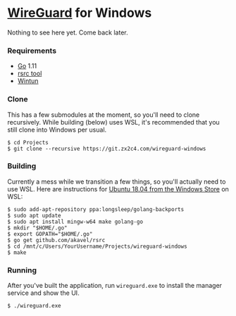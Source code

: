 # [WireGuard](https://www.wireguard.com/) for Windows

Nothing to see here yet. Come back later.

### Requirements

  - [Go](https://www.golang.org) 1.11
  - [rsrc tool](https://github.com/akavel/rsrc)
  - [Wintun](https://git.zx2c4.com/wintun)


### Clone

This has a few submodules at the moment, so you'll need to clone recursively. While building (below) uses WSL, it's recommended that you still clone into Windows per usual.

```
$ cd Projects
$ git clone --recursive https://git.zx2c4.com/wireguard-windows
```

### Building

Currently a mess while we transition a few things, so you'll actually need to use WSL. Here are instructions for [Ubuntu 18.04 from the Windows Store](https://www.microsoft.com/en-us/p/ubuntu-1804-lts/9n9tngvndl3q) on WSL:

```
$ sudo add-apt-repository ppa:longsleep/golang-backports
$ sudo apt update
$ sudo apt install mingw-w64 make golang-go
$ mkdir "$HOME/.go"
$ export GOPATH="$HOME/.go"
$ go get github.com/akavel/rsrc
$ cd /mnt/c/Users/YourUsername/Projects/wireguard-windows
$ make
```

### Running

After you've built the application, run `wireguard.exe` to install the manager service and show the UI.

```
$ ./wireguard.exe
```
